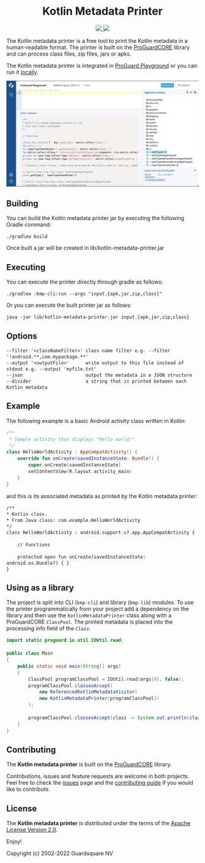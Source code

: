 <h1 align="center">Kotlin Metadata Printer</h1>

<!-- Badges -->
<p align="center">
  <!-- CI -->
  <!--a href="https://github.com/Guardsquare/kotlin-metadata-printer/actions?query=workflow%3A%22Continuous+Integration%22">
    <img src="https://github.com/Guardsquare/kotlin-metadata-printer/workflows/Continuous%20Integration/badge.svg?branch=github-workflow">
  </a-->

  <!-- Github version -->
  <!--a href="releases">
    <img src="https://img.shields.io/github/v/release/guardsquare/kotlin-metadata-printer">
  </a-->

  <!-- Maven -->
  <!--a href="https://search.maven.org/search?q=g:com.guardsquare">
    <img src="https://img.shields.io/maven-central/v/com.guardsquare/kotlin-metadata-printer">
  </a-->

  <!-- License -->
  <a href="LICENSE">
    <img src="https://img.shields.io/github/license/guardsquare/kotlin-metadata-printer">
  </a>

  <!-- Twitter -->
  <a href="https://twitter.com/Guardsquare">
    <img src="https://img.shields.io/twitter/follow/guardsquare?style=social">
  </a>
</p>

The Kotlin metadata printer is a free tool to print the Kotlin metadata in
a human-readable format. The printer is built on the
[ProGuardCORE](https://github.com/Guardsquare/proguard-core) library and can
process class files, zip files, jars or apks.

The Kotlin metadata printer is integrated in [ProGuard Playground](https://playground.proguard.com/) or you can run it [locally](#executing).

<a href="https://tools.guardsquare.com/kotlin-metadata-printer/">
  <img src="./screenshot.png" alt="demo of printer GUI"/>
</a>

## Building

You can build the Kotlin metadata printer jar by executing the following Gradle command:

    ./gradlew build

Once built a jar will be created in lib/kotlin-metadata-printer.jar

## Executing

You can execute the printer directly through gradle as follows:

    ./gradlew :kmp-cli:run --args "input.{apk,jar,zip,class}"

Or you can execute the built printer jar as follows:

    java -jar lib/kotlin-metadata-printer.jar input.{apk,jar,zip,class}

## Options

    --filter '<classNameFilter>' class name filter e.g. --filter '!android.**,com.mypackage.**'
    --output '<outputFile>'      write output to this file instead of stdout e.g. --output 'myfile.txt'
    --json                       output the metadata in a JSON structure
    --divider                    a string that is printed between each Kotlin metadata

## Example

The following example is a basic Android activity class written in Kotlin:

```kotlin
/**
 * Sample activity that displays "Hello world!".
 */
class HelloWorldActivity : AppCompatActivity() {
    override fun onCreate(savedInstanceState: Bundle?) {
        super.onCreate(savedInstanceState)
        setContentView(R.layout.activity_main)
    }
}
```

and this is its associated metadata as printed by the Kotlin metadata printer:

```
/**
* Kotlin class.
* From Java class: com.example.HelloWorldActivity
*/
class HelloWorldActivity : android.support.v7.app.AppCompatActivity {

    // Functions

    protected open fun onCreate(savedInstanceState: android.os.Bundle?) { }
}
```

## Using as a library

The project is split into CLI (`kmp-cli`) and library (`kmp-lib`) modules. To use the 
printer programmatically from your project add a dependency on the library and then use 
the `KotlinMetadataPrinter` class along with a ProGuardCORE `ClassPool`. The printed 
metadata is placed into the processing info field of the `Clazz`.

```java
import static proguard.io.util.IOUtil.read;

public class Main
{
    public static void main(String[] args)
    {
        ClassPool programClassPool = IOUtil.read(args[0], false);
        programClassPool.classesAccept(
            new ReferencedKotlinMetadataVisitor(
            new KotlinMetadataPrinter(programClassPool))
        );

        programClassPool.classesAccept(clazz -> System.out.println(clazz.getProcessingInfo()));
    }
}
```

## Contributing

The **Kotlin metadata printer** is built on the
[ProGuardCORE](https://github.com/Guardsquare/proguard-core) library.

Contributions, issues and feature requests are welcome in both projects.
Feel free to check the [issues](issues) page and the [contributing
guide](CONTRIBUTING.md) if you would like to contribute.

## License

The **Kotlin metadata printer** is distributed under the terms of
the [Apache License Version 2.0](LICENSE).

Enjoy!

Copyright (c) 2002-2022 Guardsquare NV
